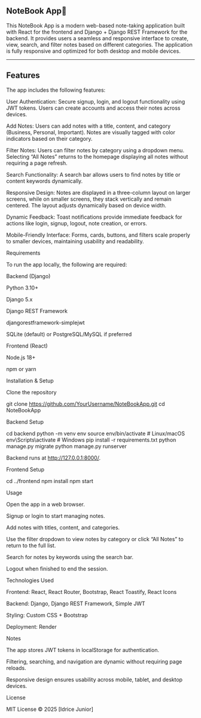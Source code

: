 <h2>NoteBook App📖</h2>

<p>This NoteBook App is a modern web-based note-taking application built with React for the frontend and Django + Django REST Framework for the backend. It provides users a seamless and responsive interface to create, view, search, and filter notes based on different categories. The application is fully responsive and optimized for both desktop and mobile devices.<p>
<hr>
<h2>Features</h2>

The app includes the following features:

User Authentication: Secure signup, login, and logout functionality using JWT tokens. Users can create accounts and access their notes across devices.

Add Notes: Users can add notes with a title, content, and category (Business, Personal, Important). Notes are visually tagged with color indicators based on their category.

Filter Notes: Users can filter notes by category using a dropdown menu. Selecting “All Notes” returns to the homepage displaying all notes without requiring a page refresh.

Search Functionality: A search bar allows users to find notes by title or content keywords dynamically.

Responsive Design: Notes are displayed in a three-column layout on larger screens, while on smaller screens, they stack vertically and remain centered. The layout adjusts dynamically based on device width.

Dynamic Feedback: Toast notifications provide immediate feedback for actions like login, signup, logout, note creation, or errors.

Mobile-Friendly Interface: Forms, cards, buttons, and filters scale properly to smaller devices, maintaining usability and readability.

Requirements

To run the app locally, the following are required:

Backend (Django)

Python 3.10+

Django 5.x

Django REST Framework

djangorestframework-simplejwt

SQLite (default) or PostgreSQL/MySQL if preferred

Frontend (React)

Node.js 18+

npm or yarn

Installation & Setup

Clone the repository

git clone https://github.com/YourUsername/NoteBookApp.git
cd NoteBookApp


Backend Setup

cd backend
python -m venv env
source env/bin/activate  # Linux/macOS
env\Scripts\activate     # Windows
pip install -r requirements.txt
python manage.py migrate
python manage.py runserver

Backend runs at http://127.0.0.1:8000/.

Frontend Setup

cd ../frontend
npm install
npm start

Usage

Open the app in a web browser.

Signup or login to start managing notes.

Add notes with titles, content, and categories.

Use the filter dropdown to view notes by category or click “All Notes” to return to the full list.

Search for notes by keywords using the search bar.

Logout when finished to end the session.

Technologies Used

Frontend: React, React Router, Bootstrap, React Toastify, React Icons

Backend: Django, Django REST Framework, Simple JWT

Styling: Custom CSS + Bootstrap

Deployment: Render

Notes

The app stores JWT tokens in localStorage for authentication.

Filtering, searching, and navigation are dynamic without requiring page reloads.

Responsive design ensures usability across mobile, tablet, and desktop devices.

License

MIT License © 2025 [Idrice Junior]